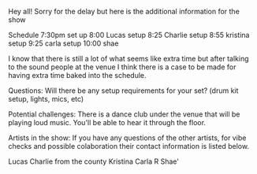 Hey all!
Sorry for the delay but here is the additional information for the show

Schedule
7:30pm set up
8:00 Lucas
setup
8:25 Charlie
setup
8:55 kristina
setup
9:25 carla
setup
10:00 shae


I know that there is still a lot of what seems like extra time
but after talking to the sound people at the venue I think there
is a case to be made for having extra time baked into the schedule.

Questions:
Will there be any setup requirements for your set? (drum kit setup, lights, mics, etc)

Potential challenges:
There is a dance club under the venue that will be playing loud music. You'll
be able to hear it through the floor.

Artists in the show:
If you have any questions of the other artists, for vibe checks and possible colaboration
their contact information is listed below.

Lucas
Charlie from the county
Kristina
Carla R
Shae'
